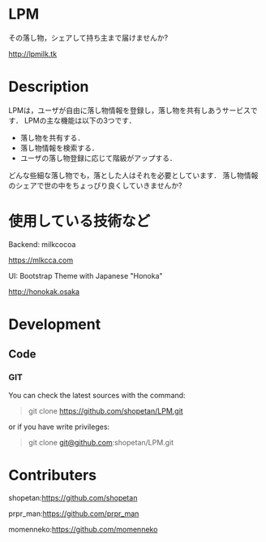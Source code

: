 # LPM

その落し物，シェアして持ち主まで届けませんか?


http://lpmilk.tk

# Description

LPMは，ユーザが自由に落し物情報を登録し，落し物を共有しあうサービスです．
LPMの主な機能は以下の3つです．

* 落し物を共有する．
* 落し物情報を検索する．
* ユーザの落し物登録に応じて階級がアップする．

どんな些細な落し物でも，落とした人はそれを必要としています．
落し物情報のシェアで世の中をちょっぴり良くしていきませんか?

# 使用している技術など

Backend: milkcocoa

https://mlkcca.com

UI: Bootstrap Theme with Japanese "Honoka"

http://honokak.osaka

# Development

## Code

### GIT

You can check the latest sources with the command:

> git clone https://github.com/shopetan/LPM.git

or if you have write privileges:

> git clone git@github.com:shopetan/LPM.git

# Contributers

shopetan:<https://github.com/shopetan>

prpr_man:<https://github.com/prpr_man>

momenneko:<https://github.com/momenneko>
